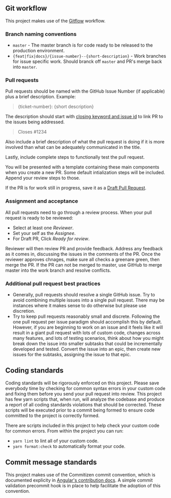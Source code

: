 ## Git workflow

This project makes use of the [Gitflow](https://www.atlassian.com/git/tutorials/comparing-workflows/gitflow-workflow) workflow.

### Branch naming conventions

- `master` - The master branch is for code ready to be released to the production environment.
- `{feat|fix|docs}/{issue-number}--{short-description}` - Work branches for issue specific work. Should branck off `master` and PR's merge back into `master`.

### Pull requests

Pull requests should be named with the GitHub Issue Number (if applicable) plus a brief description. Example:

> {ticket-number}: {short description}

The description should start with [closing keyword and issue id](https://help.github.com/en/github/managing-your-work-on-github/linking-a-pull-request-to-an-issue#linking-a-pull-request-to-an-issue-using-a-keyword) to link PR to the issues being addressed.

> Closes #1234

Also include a brief description of what the pull request is doing if it is more involved than what can be adequately communicated in the title.

Lastly, include complete steps to functionally test the pull request.

You will be presented with a template containing these main components when you create a new PR. Some default intialization steps will be included. Append your review steps to those.

If the PR is for work still in progress, save it as a [Draft Pull Request](https://help.github.com/en/github/collaborating-with-issues-and-pull-requests/about-pull-requests#draft-pull-requests).

### Assignment and acceptance

All pull requests need to go through a review process. When your pull request is ready to be reviewed:

- Select at least one _Reviewer_.
- Set your self as the _Assignee_.
- For Draft PR, Click _Ready for review_.

Reviewer will then review PR and provide feedback. Address any feedback as it comes in, discussing the issues in the comments of the PR. Once the reviewer approves chnages, make sure all checks a greenare green, then merge the PR. If the PR can not be merged to master, use GitHub to merge master into the work branch and resolve conflicts.

### Additional pull request best practices

- Generally, pull requests should resolve a single GitHub issue. Try to avoid combining multiple issues into a single pull request. There may be instances where it makes sense to do otherwise but please use discretion.
- Try to keep pull requests reasonably small and discrete. Following the one pull request per issue paradigm should accomplish this by default. However, if you are beginning to work on an issue and it feels like it will result in a giant pull request with lots of custom code, changes across many features, and lots of testing scenarios, think about how you might break down the issue into smaller subtasks that could be incrementally developed and tested. Convert the issue into an epic, then create new issues for the subtasks, assigning the issue to that epic.

## Coding standards

Coding standards will be rigorously enforced on this project. Please save everybody time by checking for common syntax errors in your custom code and fixing them before you send your pull request into review. This project has few yarn scripts that, when run, will analyze the codebase and produce a report of all coding standards violations that should be corrected. These scripts will be executed prior to a commit being formed to ensure code committed to the project is correctly formed.

There are scripts included in this project to help check your custom code for common errors. From within the project you can run:

- `yarn lint` to lint all of your custom code.
- `yarn format:check` to automatically format your code.

## Commit message standards

This project makes use of the Commitizen commit convention, which is documented explicity in [Angular's contribution docs](https://github.com/angular/angular/blob/master/CONTRIBUTING.md#commit). A simple commit validation precommit hook is in place to help facilitate the adoption of this convention.
